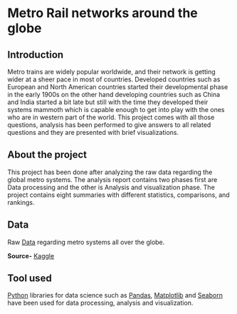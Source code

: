# Metro Rail networks around the globe

## Introduction
Metro trains are widely popular worldwide, and their network is getting wider at a sheer pace in most of countries. Developed countries such as European and North American countries started their developmental phase in the early 1900s on the other hand developing countries such as China and India started a bit late but still with the time they developed their systems mammoth which is capable enough to get into play with the ones who are in western part of the world. This project comes with all those questions, analysis has been performed to give answers to all related questions and they are presented with brief visualizations.

##  About the project
This project has been done after analyzing the raw data regarding the global metro systems. The analysis report contains two phases first are Data processing and the other is Analysis and visualization phase. The project contains eight summaries with different statistics, comparisons, and rankings.

## Data 
 Raw [Data](https://www.kaggle.com/datasets/timmofeyy/-world-metro) regarding metro systems all over the globe.

**Source-** [Kaggle](https://en.wikipedia.org/wiki/Kaggle?msclkid=03d80831bbfc11ec9d7e06c7038a3318)

## Tool used
[Python](https://en.wikipedia.org/wiki/Python_(programming_language)?msclkid=613e6e99bbfc11ec9b625251e5001d58) libraries for data science such as [Pandas](https://www.bing.com/ck/a?!&&p=8038ce01e28ec211aaad9c9ad0734722fdc922d80eee326edbed5468c3c07039JmltdHM9MTY0OTk0NTM1MCZpZ3VpZD0zZTBlYWRlZC1jY2RlLTRjNzQtOTZkYi1mNGY4MDdiNzJkZjUmaW5zaWQ9NTUzMA&ptn=3&fclid=74720408-bbfc-11ec-9ffa-c07b896eb5db&u=a1aHR0cHM6Ly9lbi53aWtpcGVkaWEub3JnL3dpa2kvUGFuZGFzXyhzb2Z0d2FyZSk_bXNjbGtpZD03NDcyMDQwOGJiZmMxMWVjOWZmYWMwN2I4OTZlYjVkYg&ntb=1), [Matplotlib](https://www.bing.com/ck/a?!&&p=8a43c0bdc09b82c9c5dda7f4c54b63f52883e6087b4134b5f6c49f81db9680d9JmltdHM9MTY0OTk0NTM3NiZpZ3VpZD1kYTAyNmM5MS0xMjk2LTRlMTMtYjc3ZC00ZWZkM2JmMzg3YzUmaW5zaWQ9NTU5MA&ptn=3&fclid=83ffc606-bbfc-11ec-a120-610705c2480c&u=a1aHR0cHM6Ly9lbi53aWtpcGVkaWEub3JnL3dpa2kvTWF0cGxvdGxpYj9tc2Nsa2lkPTgzZmZjNjA2YmJmYzExZWNhMTIwNjEwNzA1YzI0ODBj&ntb=1) and [Seaborn](https://www.bing.com/ck/a?!&&p=8ca37540fcc57add24cd7afee94b5ab738b584d0e21750dd8ae9403fd8734166JmltdHM9MTY0OTk0NTM5NSZpZ3VpZD1iODE4NWUwYS1iNjBiLTRlY2QtYTNkMC1mZWY5NzVjMmM2MDgmaW5zaWQ9NTU4Mw&ptn=3&fclid=8f1b7a3b-bbfc-11ec-9041-2810be702c65&u=a1aHR0cDovL2VuLndpa2lwZWRpYS5vcmcvd2lraS9QeXRob25fKHByb2dyYW1taW5nX2xhbmd1YWdlKT9tc2Nsa2lkPThmMWI3YTNiYmJmYzExZWM5MDQxMjgxMGJlNzAyYzY1&ntb=1) have been used for data processing, analysis and visualization.
